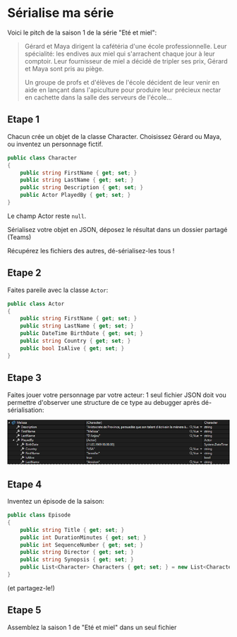 # Sérialise ma série

Voici le pitch de la saison 1 de la série "Eté et miel":

> Gérard et Maya dirigent la cafétéria d'une école professionnelle. Leur spécialité: les endives aux miel qui s'arrachent chaque jour à leur comptoir. Leur fournisseur de miel a décidé de tripler ses prix, Gérard et Maya sont pris au piège.
>
> Un groupe de profs et d'élèves de l'école décident de leur venir en aide en lançant dans l'apiculture pour produire leur précieux nectar en cachette dans la salle des serveurs de l'école... 

## Etape 1

Chacun crée un objet de la classe Character. Choisissez Gérard ou Maya, ou inventez un personnage fictif.

```csharp
public class Character
{
    public string FirstName { get; set; }
    public string LastName { get; set; }
    public string Description { get; set; }
    public Actor PlayedBy { get; set; }
}
```
Le champ Actor reste `null`.

Sérialisez votre objet en JSON, déposez le résultat dans un dossier partagé (Teams)

Récupérez les fichiers des autres, dé-sérialisez-les tous !

## Etape 2

Faites pareile avec la classe `Actor`:

```csharp
public class Actor
{
    public string FirstName { get; set; }
    public string LastName { get; set; }
    public DateTime BirthDate { get; set; }
    public string Country { get; set; }
    public bool IsAlive { get; set; }
}
```

## Etape 3

Faites jouer votre personnage par votre acteur: 1 seul fichier JSON doit vou permettre d'observer une structure de ce type au debugger après dé-sérialisation:

![](melissa.png)

## Etape 4

Inventez un épisode de la saison:

```csharp
public class Episode
{
    public string Title { get; set; }
    public int DurationMinutes { get; set; }
    public int SequenceNumber { get; set; }
    public string Director { get; set; }
    public string Synopsis { get; set; }
    public List<Character> Characters { get; set; } = new List<Character>();
}
```
(et partagez-le!)

## Etape 5

Assemblez la saison 1 de "Eté et miel" dans un seul fichier
